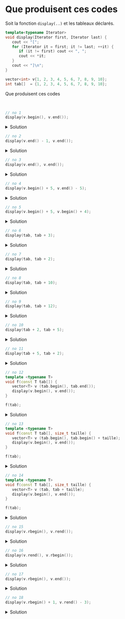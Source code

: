 # Que produisent ces codes

Soit la fonction `display(..)` et les tableaux déclarés.

~~~cpp
template<typename Iterator>
void display(Iterator first, Iterator last) {
   cout << "[";
   for (Iterator it = first; it != last; ++it) {
      if (it != first) cout << ", ";
      cout << *it;
   }
   cout << "]\n";
}

vector<int> v{1, 2, 3, 4, 5, 6, 7, 8, 9, 10};
int tab[]  = {1, 2, 3, 4, 5, 6, 7, 8, 9, 10};
~~~

Que produisent ces codes

<br>


~~~cpp
// no 1
display(v.begin(), v.end());
~~~

<details>
<summary>Solution</summary>

~~~
[1, 2, 3, 4, 5, 6, 7, 8, 9, 10]
~~~

------------------------------

</details>

~~~cpp
// no 2
display(v.end() - 1, v.end());
~~~

<details>
<summary>Solution</summary>

~~~
[10]
~~~

------------------------------

</details>

~~~cpp
// no 3
display(v.end(), v.end());
~~~

<details>
<summary>Solution</summary>

~~~
[]
~~~

------------------------------

</details>

~~~cpp
// no 4
display(v.begin() + 5, v.end() - 5);
~~~

<details>
<summary>Solution</summary>

~~~
[]
~~~

------------------------------

</details>

~~~cpp
// no 5
display(v.begin() + 5, v.begin() + 4);
~~~

<details>
<summary>Solution</summary>

~~~
[6, 7, 8, 9, 10, ?, ?, ?, ..., ?]
~~~

⚠️ les itérateurs sont croisés => boucle infinie

------------------------------

</details>

~~~cpp
// no 6
display(tab, tab + 3);
~~~

<details>
<summary>Solution</summary>

~~~
[1, 2, 3]
~~~

------------------------------

</details>

~~~cpp
// no 7
display(tab, tab + 2);
~~~

<details>
<summary>Solution</summary>

~~~
[1, 2]
~~~

------------------------------

</details>

~~~cpp
// no 8
display(tab, tab + 10);
~~~

<details>
<summary>Solution</summary>

~~~
[1, 2, 3, 4, 5, 6, 7, 8, 9, 10]
~~~

------------------------------

</details>

~~~cpp
// no 9
display(tab, tab + 12);
~~~

<details>
<summary>Solution</summary>

~~~
[1, 2, 3, 4, 5, 6, 7, 8, 9, 10, ?, ?]
~~~

⚠️ en dehors du tableau => indéterminé

------------------------------

</details>

~~~cpp
// no 10
display(tab + 2, tab + 5);
~~~

<details>
<summary>Solution</summary>

~~~
[3, 4, 5]
~~~

------------------------------

</details>

~~~cpp
// no 11
display(tab + 5, tab + 2);
~~~

<details>
<summary>Solution</summary>

~~~
[6, 7, 8, 9, 10, ?, ?, ?, ?, ..., ?]
~~~

⚠️ les itérateurs sont croisés => boucle infinie

------------------------------

</details>

~~~cpp
// no 12
template <typename T>
void f(const T tab[]) {
   vector<T> v (tab.begin(), tab.end());
   display(v.begin(), v.end());
}

f(tab);
~~~

<details>
<summary>Solution</summary>

⚠️ ne compile pas<br>
`tab` tel que reçu dans la fonction n'est qu'un **pointeur sur le tableau**.<br>
Il n'y a donc aucune méthode `tab.begin()` ou `tab.end()` à disposition.

------------------------------

</details>

~~~cpp
// no 13
template <typename T>
void f(const T tab[], size_t taille) {
   vector<T> v (tab.begin(), tab.begin() + taille);
   display(v.begin(), v.end());
}

f(tab);
~~~

<details>
<summary>Solution</summary>

⚠️ ne compile pas<br>
`tab` tel que reçu dans la fonction n'est qu'un **pointeur sur le tableau**.<br>
Il n'y a donc aucune méthode `tab.begin()` à disposition.

**NB** cette fois la taille a été passée en paramètre et utilisée ici `v.begin() + taille`

------------------------------

</details>

~~~cpp
// no 14
template <typename T>
void f(const T tab[], size_t taille) {
   vector<T> v (tab, tab + taille);
   display(v.begin(), v.end());
}

f(tab);
~~~

<details>
<summary>Solution</summary>

~~~
[1, 2, 3, 4, 5, 6, 7, 8, 9, 10]
~~~

👍 cette fois pas d'utilisation de `tab.begin()` ou `tab.end()`<br>mais de `tab` et `tab + taille` pour le constructeur de `v`.

------------------------------

</details>

~~~cpp
// no 15
display(v.rbegin(), v.rend());
~~~

<details>
<summary>Solution</summary>

~~~
[10, 9, 8, 7, 6, 5, 4, 3, 2, 1]
~~~

------------------------------

</details>

~~~cpp
// no 16
display(v.rend(), v.rbegin());
~~~

<details>
<summary>Solution</summary>

⚠️ indéterminé, les itérateurs sont croisés

------------------------------

</details>

~~~cpp
// no 17
display(v.rbegin(), v.end());
~~~

<details>
<summary>Solution</summary>

⚠️ ne compile pas<br>
les itérateurs ne sont pas du même type<br>
- `v.rbegin()` => `vector<int>::reverse_iterator`<br>
- `v.end()` => `vector<int>::iterator`<br>

------------------------------

</details>

~~~cpp
// no 18
display(v.rbegin() + 1, v.rend() - 3);
~~~

<details>
<summary>Solution</summary>

~~~
[9, 8, 7, 6, 5, 4]
~~~

------------------------------

</details>

